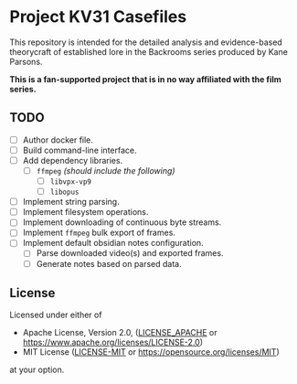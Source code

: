# Project KV31 Casefiles

This repository is intended for the detailed analysis and evidence-based theorycraft of established lore in the Backrooms series produced by Kane Parsons.

**This is a fan-supported project that is in no way affiliated with the film series.**

## TODO

- [ ] Author docker file.
- [ ] Build command-line interface.
- [ ] Add dependency libraries.
  - [ ] `ffmpeg` _(should include the following)_
    - [ ] `libvpx-vp9`
    - [ ] `libopus`
- [ ] Implement string parsing.
- [ ] Implement filesystem operations.
- [ ] Implement downloading of continuous byte streams.
- [ ] Implement `ffmpeg` bulk export of frames.
- [ ] Implement default obsidian notes configuration.
  - [ ] Parse downloaded video(s) and exported frames.
  - [ ] Generate notes based on parsed data.

## License

Licensed under either of

- Apache License, Version 2.0, ([LICENSE_APACHE](LICENSES/LICENSE-APACHE) or <https://www.apache.org/licenses/LICENSE-2.0>)
- MIT License ([LICENSE-MIT](LICENSES/LICENSE-MIT) or <https://opensource.org/licenses/MIT>)

at your option.
